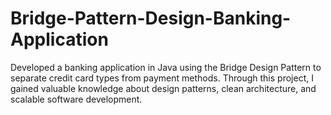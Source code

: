 # Bridge-Pattern-Design-Banking-Application
Developed a banking application in Java using the Bridge Design Pattern to separate credit card types from payment methods. Through this project, I gained valuable knowledge about design patterns, clean architecture, and scalable software development.
